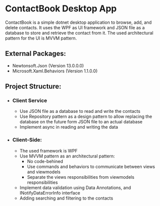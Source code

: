 # ContactBook Desktop App
ContactBook is a simple dotnet desktop application to browse, add, and delete contacts. It uses the WPF as UI framework and JSON file as a database to store and retrieve the contact from it. The used architectural pattern for the UI is MVVM pattern. 

## External Packages:
- Newtonsoft.Json (Version 13.0.0.0)
- Microsoft.Xaml.Behaviors (Version 1.1.0.0)

## Project Structure:
- ### Client Service
  - Use JSON file as a database to read and write the contacts
  - Use Repository pattern as a design pattern to allow replacing the database on the future form JSON file to an actual database
  - Implement async in reading and writing the data
- ### Client-Side:
  -  The used framework is WPF
  -  Use MVVM pattern as an architectural pattern:
      - No code-behined
      - Use commands and behaviors to communicate between views and viewmodels
      - Separate the views responsibilities from viewmodels responsibilities
  - Implement data validation using Data Annotations, and INotifyDataErrorInfo interface
  - Adding searching and filtering to the contacts
